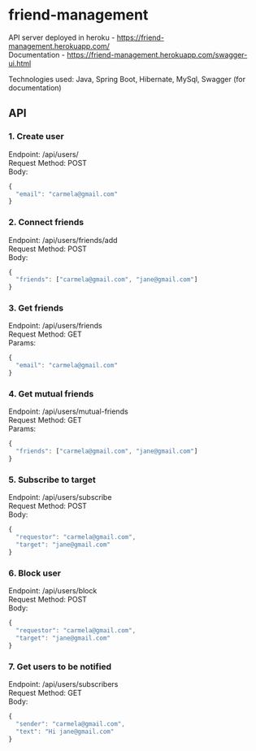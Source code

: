 # friend-management

API server deployed in heroku - https://friend-management.herokuapp.com/  
Documentation - https://friend-management.herokuapp.com/swagger-ui.html  

Technologies used: Java, Spring Boot, Hibernate, MySql, Swagger (for documentation)

## API
### 1. Create user
Endpoint: /api/users/  
Request Method: POST  
Body: 
```js
{
  "email": "carmela@gmail.com"
}
```
### 2. Connect friends
Endpoint: /api/users/friends/add  
Request Method: POST  
Body:
```js
{
  "friends": ["carmela@gmail.com", "jane@gmail.com"]
}
```

### 3. Get friends
Endpoint: /api/users/friends  
Request Method: GET  
Params:
```js
{
  "email": "carmela@gmail.com"
}
```

### 4. Get mutual friends
Endpoint: /api/users/mutual-friends  
Request Method: GET  
Params:
```js
{
  "friends": ["carmela@gmail.com", "jane@gmail.com"]
}
```

### 5. Subscribe to target
Endpoint: /api/users/subscribe    
Request Method: POST  
Body:  
```js
{
  "requestor": "carmela@gmail.com",
  "target": "jane@gmail.com"
}
```

### 6. Block user
Endpoint: /api/users/block  
Request Method: POST  
Body:
```js
{
  "requestor": "carmela@gmail.com",
  "target": "jane@gmail.com"
}
```
### 7. Get users to be notified
Endpoint: /api/users/subscribers  
Request Method: GET  
Body:
```js
{
  "sender": "carmela@gmail.com",
  "text": "Hi jane@gmail.com"
}
```
